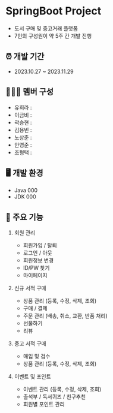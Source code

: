 # SpringBoot Project
* 도서 구매 및 중고거래 플랫폼
* 7인의 구성원이 약 5주 간 개발 진행

## ⏰ 개발 기간
* 2023.10.27 ~ 2023.11.29

## 🧑‍🤝‍🧑 멤버 구성
* 유희라 : 
* 이금비 : 
* 곽승현 : 
* 김용빈 : 
* 노상준 : 
* 안영준 : 
* 조형택 : 

## 🖥️ 개발 환경
* Java 000
* JDK 000

## 📌 주요 기능
1) 회원 관리
   * 회원가입 / 탈퇴
   * 로그인 / 아웃
   * 회원정보 변경
   * ID/PW 찾기
   * 마이페이지
     
2) 신규 서적 구매
   * 상품 관리 (등록, 수정, 삭제, 조회)
   * 구매 / 결제
   * 주문 관리 (배송, 취소, 교환, 반품 처리)
   * 선물하기
   * 리뷰
     
3) 중고 서적 구매
   * 매입 및 검수
   * 상품 관리 (등록, 수정, 삭제, 조회)
     
5) 이벤트 및 포인트
   * 이벤트 관리 (등록, 수정, 삭제, 조회)
   * 출석부 / 독서퀴즈 / 친구추천
   * 회원별 포인트 관리
